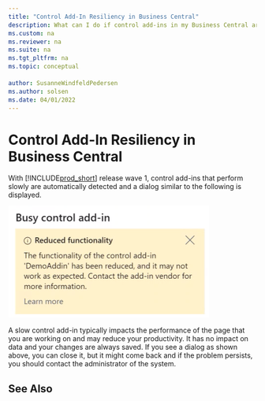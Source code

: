 ```yaml
---
title: "Control Add-In Resiliency in Business Central"
description: What can I do if control add-ins in my Business Central are slow.
ms.custom: na
ms.reviewer: na
ms.suite: na
ms.tgt_pltfrm: na
ms.topic: conceptual

author: SusanneWindfeldPedersen
ms.author: solsen
ms.date: 04/01/2022
---
```


# Control Add-In Resiliency in Business Central

With [!INCLUDE[prod_short](includes/prod_short.md)] release wave 1, control add-ins that perform slowly are automatically detected and a dialog similar to the following is displayed.

![Busy control add-in.](media/controladdin-resiliency.png "Busy control add-in.")

A slow control add-in typically impacts the performance of the page that you are working on and may reduce your productivity. It has no impact on data and your changes are always saved. If you see a dialog as shown above, you can close it, but it might come back and if the problem persists, you should contact the administrator of the system.

## See Also

<!-- []() link to new topic in dev docs -->